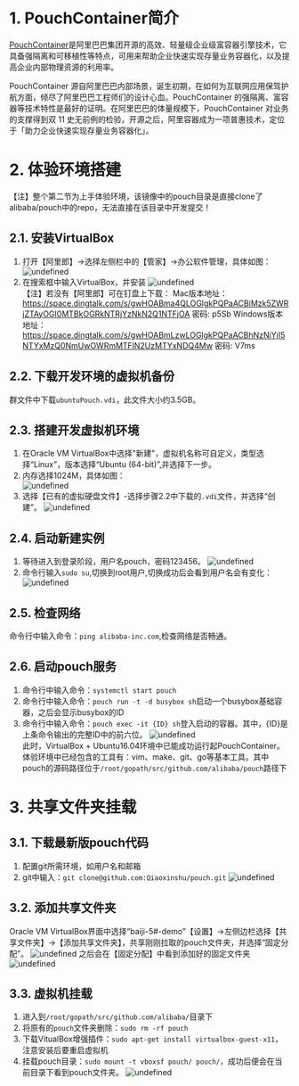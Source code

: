 # 1. PouchContainer简介
 [PouchContainer](https://github.com/alibaba/pouch)是阿里巴巴集团开源的高效、轻量级企业级富容器引擎技术，它具备强隔离和可移植性等特点，可用来帮助企业快速实现存量业务容器化，以及提高企业内部物理资源的利用率。

PouchContainer 源自阿里巴巴内部场景，诞生初期，在如何为互联网应用保驾护航方面，倾尽了阿里巴巴工程师们的设计心血。PouchContainer 的强隔离、富容器等技术特性是最好的证明。在阿里巴巴的体量规模下，PouchContainer 对业务的支撑得到双 11 史无前例的检验，开源之后，阿里容器成为一项普惠技术，定位于「助力企业快速实现存量业务容器化」。 
# 2. 体验环境搭建
【注】整个第二节为上手体验环境，该镜像中的pouch目录是直接clone了alibaba/pouch中的repo，无法直接在该目录中开发提交！
## 2.1. 安装VirtualBox
1. 打开【阿里郎】->选择左侧栏中的【管家】->办公软件管理，具体如图：
![undefined](https://cdn.nlark.com/lark/0/2018/png/132231/1532344205392-0ba64dae-b407-4ff7-b8b9-f221a93ae728.png)
2. 在搜索框中输入VirtualBox，并安装
![undefined](https://cdn.nlark.com/lark/0/2018/png/132231/1532344290135-ed2e9b67-766e-45ef-a72a-9ff034f27e22.png) <br>
【注】若没有【阿里郎】可在钉盘上下载：
Mac版本地址：https://space.dingtalk.com/s/gwHOABma4QLOGlgkPQPaACBiMzk5ZWRjZTAyOGI0MTBkOGRkNTRjYzNkN2Q1NTFjOA  密码: p5Sb
Windows版本地址：https://space.dingtalk.com/s/gwHOABmLzwLOGlgkPQPaACBhNzNjYjI5NTYxMzQ0NmUwOWRmMTFlN2UzMTYxNDQ4Mw  密码: V7ms
## 2.2. 下载开发环境的虚拟机备份
群文件中下载`ubuntuPouch.vdi`，此文件大小约3.5GB。
## 2.3. 搭建开发虚拟机环境
1. 在Oracle VM VirtualBox中选择"新建"，虚拟机名称可自定义，类型选择“Linux”，版本选择“Ubuntu (64-bit)”,并选择下一步。
2. 内存选择1024M，具体如图：<br>
![undefined](https://cdn.nlark.com/lark/0/2018/png/132231/1532345103260-6995b132-bbdc-49e5-93fd-cfbe30fb3f79.png) 
3. 选择【已有的虚拟硬盘文件】-选择步骤2.2中下载的`.vdi`文件，并选择“创建”。
![undefined](https://cdn.nlark.com/lark/0/2018/png/132231/1532345138776-73add3b0-9f87-45e0-bf4b-9db6ef7d9b06.png) 
## 2.4. 启动新建实例
1. 等待进入到登录阶段，用户名pouch，密码123456。
![undefined](https://cdn.nlark.com/lark/0/2018/png/132231/1532345382824-733e22eb-234c-4c8f-b22c-f1cd2a7a8553.png) 
2. 命令行输入`sudo su`,切换到root用户,切换成功后会看到用户名会有变化：<br>
![undefined](https://cdn.nlark.com/lark/0/2018/png/132231/1532345631234-fd78bbb1-fafa-4bc5-b972-b688b56eaec6.png) 
## 2.5. 检查网络
命令行中输入命令：`ping alibaba-inc.com`,检查网络是否畅通。
## 2.6. 启动pouch服务
1. 命令行中输入命令：`systemctl start pouch`
2. 命令行中输入命令：`pouch run -t -d busybox sh`启动一个busybox基础容器，之后会显示busybox的ID
3. 命令行中输入命令：`pouch exec -it {ID} sh`登入启动的容器。其中，{ID}是上条命令输出的完整ID中的前六位。
![undefined](https://cdn.nlark.com/lark/0/2018/png/132231/1532346183142-78265ff4-2b39-4947-9221-5bc2642bdd05.png) <br>
此时，VirtualBox + Ubuntu16.04环境中已能成功运行起PouchContainer。体验环境中已经包含的工具有：vim、make、git、go等基本工具。其中pouch的源码路径位于`/root/gopath/src/github.com/alibaba/pouch`路径下
# 3. 共享文件夹挂载
## 3.1. 下载最新版pouch代码
1. 配置git所需环境，如用户名和邮箱
2. git中输入：`git clone@github.com:Qiaoxinshu/pouch.git`
![undefined](https://cdn.nlark.com/lark/0/2018/png/132231/1532347763099-2c1368c2-ccce-436b-898e-e2f965d0c4e2.png) 
## 3.2. 添加共享文件夹
Oracle VM VirtualBox界面中选择“baiji-5#-demo”【设置】->左侧边栏选择【共享文件夹】->【添加共享文件夹】，共享刚刚拉取的pouch文件夹，并选择“固定分配”。
![undefined](https://cdn.nlark.com/lark/0/2018/png/132231/1532347966375-ae70577f-a34c-41da-afda-b5cf8636da95.png) 
之后会在【固定分配】中看到添加好的固定文件夹
![undefined](https://cdn.nlark.com/lark/0/2018/png/132231/1532348064973-0deaacc6-5e49-4c27-83f7-e2410d4afcef.png) 
## 3.3. 虚拟机挂载
1. 进入到`/root/gopath/src/github.com/alibaba/`目录下
2. 将原有的`pouch`文件夹删除：`sudo rm -rf pouch`
3. 下载VitualBox增强插件：`sudo apt-get install virtualbox-guest-x11`，注意安装后要重启虚拟机
4. 挂载pouch目录：`sudo mount -t vboxsf pouch/ pouch/`，成功后便会在当前目录下看到pouch文件夹。
![undefined](https://cdn.nlark.com/lark/0/2018/png/132231/1532349559864-9fa068fa-05b7-4231-9f36-6dfca1719a5c.png) 
